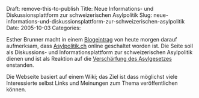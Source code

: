 Draft: remove-this-to-publish
Title: Neue Informations- und Diskussionsplattform zur schweizerischen Asylpolitik
Slug: neue-informations-und-diskussionsplattform-zur-schweizerischen-asylpolitik
Date: 2005-10-03
Categories:

Esther Brunner macht in einem [Blogeintrag](http://www.kaffeehaus.ch/blog/asylpolitik.ch_er%C3%B6ffnet) von heute morgen darauf aufmerksam, dass [Asylpolitik.ch](http://www.asylpolitik.ch/) online geschaltet worden ist. Die Seite soll als Diskussions- und Informationsplattform zur schweizerischen Asylpolitik dienen und ist als Reaktion auf die [Verschärfung des Asylgesetzes](http://www.waehltmoritz.ch/?p=15) enstanden.

Die Webseite basiert auf einem Wiki; das Ziel ist dass möglichst viele Interessierte selbst Links und Meinungen zum Thema veröffentlichen können.

